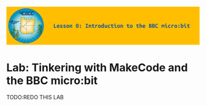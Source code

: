 ![header-lesson-00](assets/header-lesson-00.png)

# Lab: Tinkering with MakeCode and the BBC micro:bit

TODO:REDO THIS LAB